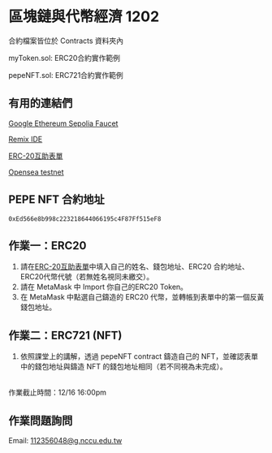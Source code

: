 # 區塊鏈與代幣經濟 1202
合約檔案皆位於 Contracts 資料夾內

myToken.sol: ERC20合約實作範例 

pepeNFT.sol: ERC721合約實作範例

## 有用的連結們
[Google Ethereum Sepolia Faucet](https://cloud.google.com/application/web3/faucet/ethereum/sepolia)

[Remix IDE](https://remix.ethereum.org)

[ERC-20互助表單](https://docs.google.com/spreadsheets/d/1K7PoRlpTpVRTdpQSCg-d-FIy0wQEJWkDwmiclebY-e0/edit?usp=sharing)

[Opensea testnet](https://testnets.opensea.io)

## PEPE NFT 合約地址

```
0xEd566e8b998c223218644066195c4F87Ff515eF8
```

## 作業一：ERC20
1. 請在[ERC-20互助表單](https://docs.google.com/spreadsheets/d/1K7PoRlpTpVRTdpQSCg-d-FIy0wQEJWkDwmiclebY-e0/edit?usp=sharing)中填入自己的姓名、錢包地址、ERC20 合約地址、ERC20代幣代號（若無姓名視同未繳交）。
2. 請在 MetaMask 中 Import 你自己的ERC20 Token。
3. 在 MetaMask 中點選自己鑄造的 ERC20 代幣，並轉帳到表單中的第一個反黃錢包地址。

## 作業二：ERC721 (NFT)
1. 依照課堂上的講解，透過 pepeNFT contract 鑄造自己的 NFT，並確認表單中的錢包地址與鑄造 NFT 的錢包地址相同（若不同視為未完成）。
<br>
作業截止時間：12/16 16:00pm

## 作業問題詢問
Email: 112356048@g.nccu.edu.tw
